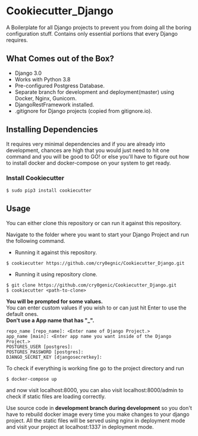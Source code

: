 # Cookiecutter_Django

A Boilerplate for all Django projects to prevent you from doing all the boring configuration stuff. Contains only essential portions that every Django requires.

## What Comes out of the Box?

* Django 3.0
* Works with Python 3.8
* Pre-configured Postgress Database.
* Separate branch for development and deployment(master) using Docker, Nginx, Gunicorn.
* DjangoRestFramework installed.
* .gitignore for Django projects (copied from gitignore.io).

## Installing Dependencies

It requires very minimal dependencies and if you are already into development, chances are high that you would just need to hit one command and you will be good to GO! or else you'll have to figure out how to install docker and docker-compose on your system to get ready.

### Install Cookiecutter

```
$ sudo pip3 install cookiecutter
```

## Usage

You can either clone this repository or can run it against this repository.

Navigate to the folder where you want to start your Django Project and run the following command.

* Running it against this repository.
```
$ cookiecutter https://github.com/cry0egnic/Cookiecutter_Django.git
```

* Running it using repository clone.

```
$ git clone https://github.com/cry0genic/Cookiecutter_Django.git
$ cookiecutter <path-to-clone>
```

**You will be prompted for some values.**<br />
You can enter custom values if you wish to or can just hit Enter to use the default ones.<br />
**Don't use a App name that has "_".**<br />

```
repo_name [repo_name]: <Enter name of Django Project.>
app_name [main]: <Enter app name you want inside of the Django Project.>
POSTGRES_USER [postgres]:
POSTGRES_PASSWORD [postgres]:
DJANGO_SECRET_KEY [djangosecretkey]:
```

To check if everything is working fine go to the project directory and run
```
$ docker-compose up
```
and now visit localhost:8000, you can also visit localhost:8000/admin to check if static files are loading correctly.<br />

Use source code in **development branch during development** so you don't have to rebuild docker image every time you make changes to your django project. All the static files will be served using nginx in deployment mode and visit your project at localhost:1337 in deployment mode.

